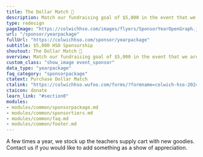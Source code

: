```yaml
---
title: The Dollar Match 🏦
description: Match our fundraising goal of $5,000 in the event that we are fortunate enough to meet that mark!
type: redesign
pageImage: "https://colwichhso.com/images/flyers/SponsorYearOpenGraph.jpg"
url: "/sponsor/yearpackage"
fullUrl: "https://colwichhso.com/sponsor/yearpackage"
subtitle: $5,000 HSO Sponsorship
shoutout: The Dollar Match 🏦
overview: Match our fundraising goal of $5,000 in the event that we are fortunate enough to meet that mark!
custom_class: "show_image event_sponsor"
data_type: "yearpackage"
faq_category: "sponsorpackage"
ctatext: Purchase Dollar Match
ctalink: "https://colwichhso.wufoo.com/forms/?formname=colwich-hso-2024-sponsorship&field1=%245%2C000%20-%20The%20Dollar%20Match"
ctaicon: donate
learn_link: "#section0"
modules:
- modules/common/sponsorpackage.md
- modules/common/sponsortiers.md
- modules/common/faq.md
- modules/common/footer.md 
---
```

A few times a year, we stock up the teachers supply cart with new goodies. Contact us if you would like to add something as a show of appreciation.